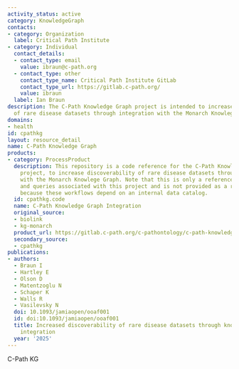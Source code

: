 ```yaml
---
activity_status: active
category: KnowledgeGraph
contacts:
- category: Organization
  label: Critical Path Institute
- category: Individual
  contact_details:
  - contact_type: email
    value: ibraun@c-path.org
  - contact_type: other
    contact_type_name: Critical Path Institute GitLab
    contact_type_url: https://gitlab.c-path.org/
    value: ibraun
  label: Ian Braun
description: The C-Path Knowledge Graph project is intended to increase discoverability
  of rare disease datasets through integration with the Monarch Knowlege Graph.
domains:
- health
id: cpathkg
layout: resource_detail
name: C-Path Knowledge Graph
products:
- category: ProcessProduct
  description: This repository is a code reference for the C-Path Knowledge Graph
    project, to increase discoverability of rare disease datasets through integration
    with the Monarch Knowlege Graph. Note that this is only a reference to scripts
    and queries associated with this project and is not provided as a runnable project
    because these workflows depend on an internal data catalog.
  id: cpathkg.code
  name: C-Path Knowledge Graph Integration
  original_source:
  - biolink
  - kg-monarch
  product_url: https://gitlab.c-path.org/c-pathontology/c-path-knowledge-graph-integration
  secondary_source:
  - cpathkg
publications:
- authors:
  - Braun I
  - Hartley E
  - Olson D
  - Matentzoglu N
  - Schaper K
  - Walls R
  - Vasilevsky N
  doi: 10.1093/jamiaopen/ooaf001
  id: doi:10.1093/jamiaopen/ooaf001
  title: Increased discoverability of rare disease datasets through knowledge graph
    integration
  year: '2025'
---
```

C-Path KG